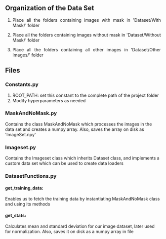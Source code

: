 ## Organization of the Data Set
1. <p align="justify">Place all the folders containing images with mask in 'Dataset/With Mask/' folder</p>
2. <p align="justify">Place all the folders containing images without mask in 'Dataset/Without Mask/' folder</p>
3. <p align="justify">Place all the folders containing all other images in 'Dataset/Other Images/' folder</p>

## Files
### Constants.py
1. ROOT_PATH: set this constant to the complete path of the project folder
2. Modify hyperparameters as needed

### MaskAndNoMask.py
Contains the class MaskAndNoMask which processes the images in the data set and creates a numpy array. Also, saves the array on disk as 'ImageSet.npy'

### Imageset.py
Contains the Imageset class which inherits Dataset class, and implements a custom data set which can be used to create data loaders

### DatasetFunctions.py
#### get_training_data:
Enables us to fetch the training data by instantiating MaskAndNoMask class and using its methods
#### get_stats:
Calculates mean and standard deviation for our image dataset, later used for normalization. Also, saves it on disk as a numpy array in file
